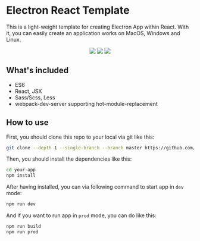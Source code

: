 # Electron React Template

This is a light-weight template for creating Electron App within React. With it, you can easily create an application works on MacOS, Windows and Linux.

<p align="center">
  <img src="https://imgur.com/T1d6O6G"/>
  <img src="https://imgur.com/lKP1g3k"/>
  <img src="https://imgur.com/YACC1tZ"/>
</p>

## What's included

- ES6
- React, JSX
- Sass/Scss, Less
- webpack-dev-server supporting hot-module-replacement

## How to use

First, you should clone this repo to your local via git like this: 

```bash
git clone --depth 1 --single-branch --branch master https://github.com/oztrkgklp/ExpoApp.git your-app
```

Then, you should install the dependencies like this:

```bash
cd your-app
npm install
```

After having installed, you can via following command to start app in `dev` mode:

```bash
npm run dev
```

And if you want to run app in `prod` mode, you can do like this:

```bash
npm run build
npm run prod
```
